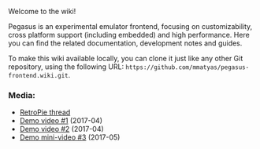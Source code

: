 Welcome to the wiki!

Pegasus is an experimental emulator frontend, focusing on customizability, cross platform support (including embedded) and high performance. Here you can find the related documentation, development notes and guides.

To make this wiki available locally, you can clone it just like any other Git repository, using the following URL: `https://github.com/mmatyas/pegasus-frontend.wiki.git`.

### Media:

- [RetroPie thread](https://retropie.org.uk/forum/topic/9598/announcing-pegasus-frontend)
- [Demo video #1](https://www.youtube.com/watch?v=BqkBGTTKjqs) (2017-04)
- [Demo video #2](https://www.youtube.com/watch?v=bWqYX54hImU) (2017-04)
- [Demo mini-video #3](http://webmshare.com/play/Prq5q) (2017-05)
